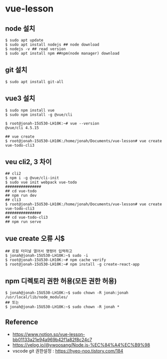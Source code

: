 # vue-lesson

## node 설치
```shell
$ sudo apt update
$ sudo apt install nodejs ## node download
$ nodejs -v ## read version
$ sudo apt install npm ##npm(node manager) download
```

## git 설치
```shell
$ sudo apt install git-all
```

## vue3 설치
```shell
$ sudo npm install vue
$ sudo npm install -g @vue/cli

$ root@jonah-15U530-LH10K:~# vue --version
@vue/cli 4.5.15

## vue create
$ root@jonah-15U530-LH10K:/home/jonah/Documents/vue-lesson# vue create vue-todo-cli3
```

## veu cli2, 3 차이
```shell
## cli2
$ npm i -g @vue/cli-init
$ sudo vue init webpack vue-todo
################
## cd vue-todo
## npm run dev
## cli3
$ root@jonah-15U530-LH10K:/home/jonah/Documents/vue-lesson# vue create vue-todo-cli3
################
## cd vue-todo-cli3
## npm run serve
```

## vue create 오류 시$ 
```shell
## 로컬 터미널 열어서 명령어 입력하고
$ jonah@jonah-15U530-LH10K:~$ sudo -i
$ root@jonah-15U530-LH10K:~# npm cache verify
$ root@jonah-15U530-LH10K:~# npm install -g create-react-app
```

## npm 디렉토리 권한 허용(모든 권한 허용)
```shell
$ jonah@jonah-15U530-LH10K:~$ sudo chown -R jonah:jonah /usr/local/lib/node_modules/
## 또는
$ jonah@jonah-15U530-LH10K:~$ sudo chown -R jonah *
```

## Reference
- https://www.notion.so/vue-lesson-bb01133a21e94a969b42f1a82f8c24c7
- https://velog.io/@ywoosang/Node.js-%EC%84%A4%EC%B9%98
- vscode git 권한설정 : https://hyeo-noo.tistory.com/184
